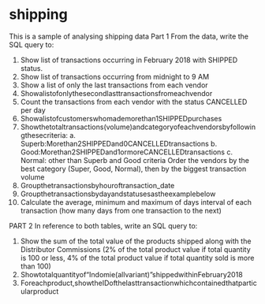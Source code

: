 # shipping
This is a sample of analysing shipping data 
Part 1
From the data, write the SQL query to:
1. Show list of transactions occurring in February 2018 with SHIPPED status.
2. Show list of transactions occurring from midnight to 9 AM
3. Show a list of only the last transactions from each vendor
4. Showalistofonlythesecondlasttransactionsfromeachvendor
5. Count the transactions from each vendor with the status CANCELLED per day
6. Showalistofcustomerswhomademorethan1SHIPPEDpurchases
7. Showthetotaltransactions(volume)andcategoryofeachvendorsbyfollowingthesecriteria:
a. Superb:Morethan2SHIPPEDand0CANCELLEDtransactions
b. Good:Morethan2SHIPPEDand1ormoreCANCELLEDtransactions
c. Normal: other than Superb and Good criteria
Order the vendors by the best category (Super, Good, Normal), then by the biggest transaction volume
8. Groupthetransactionsbyhouroftransaction_date
9. Groupthetransactionsbydayandstatusesastheexamplebelow
10. Calculate the average, minimum and maximum of days interval of each transaction (how many days from one transaction to the next)

PART 2
In reference to both tables, write an SQL query to:
1. Show the sum of the total value of the products shipped along with the Distributor
Commissions (2% of the total product value if total quantity is 100 or less, 4% of the total product value if total quantity sold is more than 100)
2. Showtotalquantityof“Indomie(allvariant)”shippedwithinFebruary2018
3. Foreachproduct,showtheIDofthelasttransactionwhichcontainedthatparticularproduct
